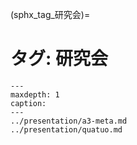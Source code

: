 (sphx_tag_研究会)=
# タグ: 研究会

```{toctree}
---
maxdepth: 1
caption: 
---
../presentation/a3-meta.md
../presentation/quatuo.md
```
